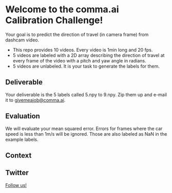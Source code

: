 Welcome to the comma.ai Calibration Challenge!
======

Your goal is to predict the direction of travel (in camera frame) from dashcam video.

- This repo provides 10 videos. Every video is 1min long and 20 fps.
- 5 videos are labeled with a 2D array describing the direction of travel at every frame of the video
  with a pitch and yaw angle in radians.
- 5 videos are unlabeled. It is your task to generate the labels for them.

Deliverable
-----

Your deliverable is the 5 labels called 5.npy to 9.npy. Zip them up and e-mail it to givemeajob@comma.ai.

Evaluation
-----

We will evaluate your mean squared error. Errors for frames where the car speed is less than 1m/s will be ignored.
Those are also labeled as NaN in the example labels.

Context
------



Twitter
------

<a href="https://twitter.com/comma_ai">Follow us!</a>

